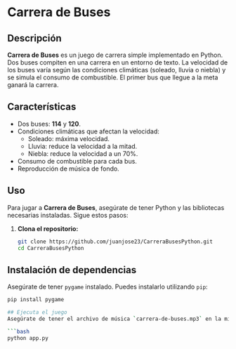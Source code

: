 # Carrera de Buses

## Descripción
**Carrera de Buses** es un juego de carrera simple implementado en Python. Dos buses compiten en una carrera en un entorno de texto. La velocidad de los buses varía según las condiciones climáticas (soleado, lluvia o niebla) y se simula el consumo de combustible. El primer bus que llegue a la meta ganará la carrera.

## Características
- Dos buses: **114** y **120**.
- Condiciones climáticas que afectan la velocidad:
  - Soleado: máxima velocidad.
  - Lluvia: reduce la velocidad a la mitad.
  - Niebla: reduce la velocidad a un 70%.
- Consumo de combustible para cada bus.
- Reproducción de música de fondo.

## Uso
Para jugar a **Carrera de Buses**, asegúrate de tener Python y las bibliotecas necesarias instaladas. Sigue estos pasos:

1. **Clona el repositorio:**
   ```bash
   git clone https://github.com/juanjose23/CarreraBusesPython.git
   cd CarreraBusesPython

## Instalación de dependencias
Asegúrate de tener `pygame` instalado. Puedes instalarlo utilizando `pip`:

```bash
pip install pygame

## Ejecuta el juego
Asegúrate de tener el archivo de música `carrera-de-buses.mp3` en la misma carpeta que tu script. Luego, ejecuta:

```bash
python app.py
